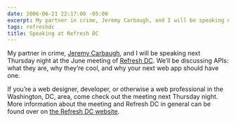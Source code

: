 ```yaml
---
date: 2006-06-21 22:17:00 -05:00
excerpt: My partner in crime, Jeremy Carbaugh, and I will be speaking next Thursday night at the June meeting of Refresh DC.
tags: refreshdc
title: Speaking at Refresh DC
---
```


My partner in crime, [Jeremy Carbaugh](http://www.carbauja.com/), and I will be speaking next Thursday night at the June meeting of [Refresh DC](http://refresh-dc.org/). We’ll be discussing APIs: what they are, why they’re cool, and why your next web app should have one.

If you’re a web designer, developer, or otherwise a web professional in the Washington, DC, area, come check out the meeting next Thursday night. More information about the meeting and Refresh DC in general can be found over on [the Refresh DC website](http://refresh-dc.org/).